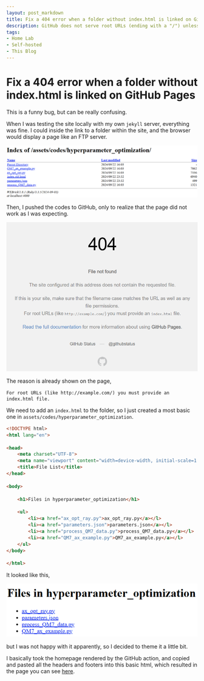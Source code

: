 ```yaml
---
layout: post_markdown
title: Fix a 404 error when a folder without index.html is linked on GitHub Pages
description: GitHub does not serve root URLs (ending with a "/") unless there is an "index.htm". Good to know!
tags:
- Home Lab
- Self-hosted
- This Blog
---
```

# Fix a 404 error when a folder without index.html is linked on GitHub Pages

This is a funny bug, but can be really confusing.

When I was testing the site locally with my own `jekyll` server, everything was
fine. I could inside the link to a folder within the site, and the browser would
display a page like an FTP server.

![WEBrick](/assets/images/misc/404/webrick.png)

Then, I pushed the codes to GitHub, only to realize that the page did not work
as I was expecting.

![404](/assets/images/misc/404/404.png)

The reason is already shown on the page,

```text
For root URLs (like http://example.com/) you must provide an index.html file.
```

We need to add an `index.html` to the folder, so I just created a most basic
one in `assets/codes/hyperparameter_optimization`.

```html
<!DOCTYPE html>
<html lang="en">

<head>
    <meta charset="UTF-8">
    <meta name="viewport" content="width=device-width, initial-scale=1.0">
    <title>File List</title>
</head>

<body>

    <h1>Files in hyperparameter_optimization</h1>

    <ul>
        <li><a href="ax_opt_ray.py">ax_opt_ray.py</a></l>
        <li><a href="parameters.json">parameters.json</a></l>
        <li><a href="process_QM7_data.py">process_QM7_data.py</a></l>
        <li><a href="QM7_ax_example.py">QM7_ax_example.py</a></l>
    </ul>
</body>

</html>
```

It looked like this,

![A basic index.html](/assets/images/misc/404/basic.png)

but I was not happy with it apparently, so I decided to theme it a little bit.

I basically took the homepage rendered by the GitHub action, and copied and
pasted all the headers and footers into this basic html, which resulted in the
page you can see
[here](https://tautomer.github.io/assets/codes/hyperparameter_optimization/). 